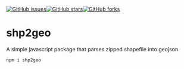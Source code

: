 [![GitHub issues](https://img.shields.io/github/issues/kitavidavis/shp2geo)](https://github.com/kitavidavis/shp2geo/issues)[![GitHub stars](https://img.shields.io/github/stars/kitavidavis/shp2geo)](https://github.com/kitavidavis/shp2geo/stargazers)[![GitHub forks](https://img.shields.io/github/forks/kitavidavis/shp2geo)](https://github.com/kitavidavis/shp2geo/network)

# shp2geo
A simple javascript package that parses zipped shapefile into geojson

```
npm i shp2geo
```
